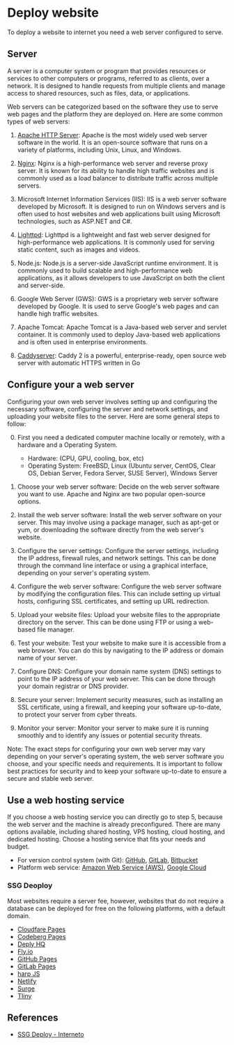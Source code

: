 # Deploy website

To deploy a website to internet you need a web server configured to serve.

## Server

A server is a computer system or program that provides resources or services to other computers or programs, referred to as clients, over a network. It is designed to handle requests from multiple clients and manage access to shared resources, such as files, data, or applications.

Web servers can be categorized based on the software they use to serve web pages and the platform they are deployed on. Here are some common types of web servers:

1. [Apache HTTP Server](https://projects.apache.org/project.html?httpd-http_server): Apache is the most widely used web server software in the world. It is an open-source software that runs on a variety of platforms, including Unix, Linux, and Windows.

2. [Nginx](https://nginx.org/): Nginx is a high-performance web server and reverse proxy server. It is known for its ability to handle high traffic websites and is commonly used as a load balancer to distribute traffic across multiple servers.

3. Microsoft Internet Information Services (IIS): IIS is a web server software developed by Microsoft. It is designed to run on Windows servers and is often used to host websites and web applications built using Microsoft technologies, such as ASP.NET and C#.

4. [Lighttpd](https://www.lighttpd.net/): Lighttpd is a lightweight and fast web server designed for high-performance web applications. It is commonly used for serving static content, such as images and videos.

5. Node.js: Node.js is a server-side JavaScript runtime environment. It is commonly used to build scalable and high-performance web applications, as it allows developers to use JavaScript on both the client and server-side.

6. Google Web Server (GWS): GWS is a proprietary web server software developed by Google. It is used to serve Google's web pages and can handle high traffic websites.

7. Apache Tomcat: Apache Tomcat is a Java-based web server and servlet container. It is commonly used to deploy Java-based web applications and is often used in enterprise environments.

8. [Caddyserver](https://caddyserver.com/): Caddy 2 is a powerful, enterprise-ready, open source web server with automatic HTTPS written in Go 


## Configure your a web server

Configuring your own web server involves setting up and configuring the necessary software, configuring the server and network settings, and uploading your website files to the server. Here are some general steps to follow:

0. First you need a dedicated computer machine locally or remotely, with a hardware and a Operating System. 
    - Hardware: (CPU, GPU, cooling, box, etc)
    - Operating System: FreeBSD, Linux (Ubuntu server, CentOS, Clear OS, Debian Server, Fedora Server, SUSE Server), Windows Server

1. Choose your web server software: Decide on the web server software you want to use. Apache and Nginx are two popular open-source options.

2. Install the web server software: Install the web server software on your server. This may involve using a package manager, such as apt-get or yum, or downloading the software directly from the web server's website.

3. Configure the server settings: Configure the server settings, including the IP address, firewall rules, and network settings. This can be done through the command line interface or using a graphical interface, depending on your server's operating system.

4. Configure the web server software: Configure the web server software by modifying the configuration files. This can include setting up virtual hosts, configuring SSL certificates, and setting up URL redirection.

5. Upload your website files: Upload your website files to the appropriate directory on the server. This can be done using FTP or using a web-based file manager.

6. Test your website: Test your website to make sure it is accessible from a web browser. You can do this by navigating to the IP address or domain name of your server.

7. Configure DNS: Configure your domain name system (DNS) settings to point to the IP address of your web server. This can be done through your domain registrar or DNS provider.

8. Secure your server: Implement security measures, such as installing an SSL certificate, using a firewall, and keeping your software up-to-date, to protect your server from cyber threats.

9. Monitor your server: Monitor your server to make sure it is running smoothly and to identify any issues or potential security threats.

Note: The exact steps for configuring your own web server may vary depending on your server's operating system, the web server software you choose, and your specific needs and requirements. It is important to follow best practices for security and to keep your software up-to-date to ensure a secure and stable web server.


## Use a web hosting service

If you choose a web hosting service you can directly go to step 5, because the web server and the machine is already preconfigured. There are many options available, including shared hosting, VPS hosting, cloud hosting, and dedicated hosting. Choose a hosting service that fits your needs and budget.

- For version control system (with Git): [GitHub](https://github.com/), [GitLab](https://about.gitlab.com/), [Bitbucket](https://bitbucket.com/)
- Platform web service: [Amazon Web Service (AWS)](https://aws.amazon.com/), [Google Cloud](https://cloud.google.com/)


### SSG Deoploy

Most websites require a server fee, however, websites that do not require a database can be deployed for free on the following platforms, with a default domain.

- [Cloudfare Pages](https://pages.cloudflare.com/)
- [Codeberg Pages](https://codeberg.page/)
- [Deply HQ](https://www.deployhq.com/)
- [Fly.io](https://fly.io/)
- [GitHub Pages](https://pages.github.com/)
- [GitLab Pages](https://docs.gitlab.com/ee/user/project/pages/)
- [harp JS](https://harpjs.com/)
- [Netlify](https://app.netlify.com/signup)
- [Surge](https://surge.sh/)
- [TIiny](https://tiiny.host/)


## References

- [SSG Deploy - Interneto](https://raindrop.io/Interneto/ssg-deploy-20160335/)
